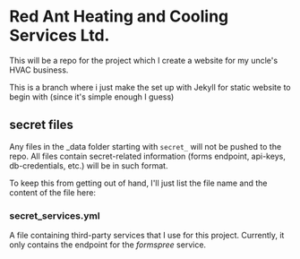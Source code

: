 # Red Ant Heating and Cooling Services Ltd.

This will be a repo for the project which I create a website for my uncle's HVAC business.

This is a branch where i just make the set up with Jekyll for static website to begin with (since it's simple enough I guess)

## secret files

Any files in the _data folder starting with `secret_` will not be pushed to the repo. All files contain secret-related information (forms endpoint, api-keys, db-credentials, etc.) will be in such format.

To keep this from getting out of hand, I'll just list the file name and the content of the file here:

### secret_services.yml

A file containing third-party services that I use for this project. Currently, it only contains the endpoint for the *formspree* service.
